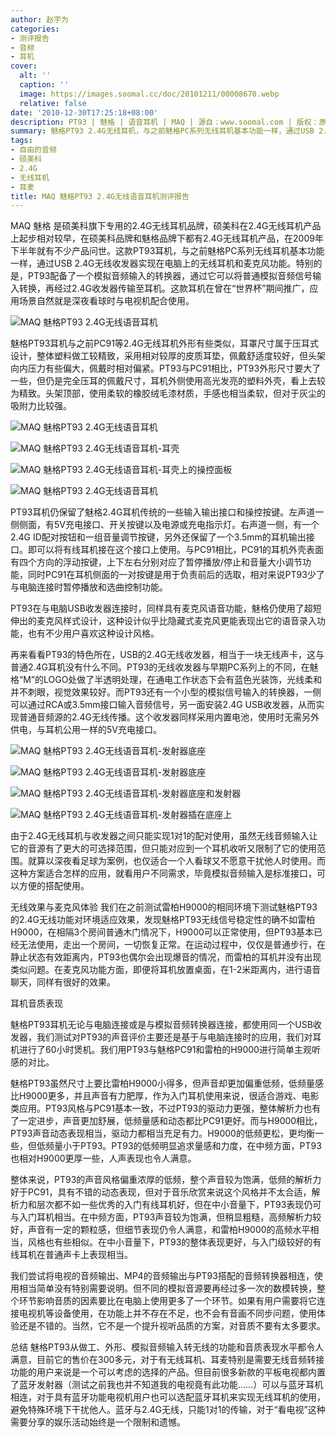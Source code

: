 ```yaml
---
author: 赵宇为
categories:
- 测评报告
- 音频
- 耳机
cover:
  alt: ''
  caption: ''
  image: https://images.soomal.cc/doc/20101211/00008670.webp
  relative: false
date: '2010-12-30T17:25:18+08:00'
description: PT93 | 魅格 | 语音耳机 | MAQ | 源自：www.soomal.com | 版权：原创 |  平均/总评分：08.82/97
summary: 魅格PT93 2.4G无线耳机，与之前魅格PC系列无线耳机基本功能一样，通过USB 2.4G无线收发器实现在电脑上的无线耳机和麦克风功能。特别的是，PT93配备了一个模拟音频输入的转换器，通过它可以将普通模拟音频信号输入转换，再经过2.4G收发器传输至耳机……
tags:
- 自由的音频
- 硕美科
- 2.4G
- 无线耳机
- 耳麦
title: MAQ 魅格PT93 2.4G无线语音耳机测评报告
---
```


MAQ 魅格 是硕美科旗下专用的2.4G无线耳机品牌，硕美科在2.4G无线耳机产品上起步相对较早，在硕美科品牌和魅格品牌下都有2.4G无线耳机产品，在2009年下半年就有不少产品问世。这款PT93耳机，与之前魅格PC系列无线耳机基本功能一样，通过USB 2.4G无线收发器实现在电脑上的无线耳机和麦克风功能。特别的是，PT93配备了一个模拟音频输入的转换器，通过它可以将普通模拟音频信号输入转换，再经过2.4G收发器传输至耳机。这款耳机在曾在“世界杯”期间推广，应用场景自然就是深夜看球时与电视机配合使用。

![MAQ 魅格PT93 2.4G无线语音耳机](https://images.soomal.cc/doc/20101209/00008632.webp)




魅格PT93耳机与之前PC91等2.4G无线耳机外形有些类似，耳罩尺寸属于压耳式设计，整体塑料做工较精致，采用相对较厚的皮质耳垫，佩戴舒适度较好，但头架向内压力有些偏大，佩戴时相对偏紧。PT93与PC91相比，PT93外形尺寸要大了一些，但仍是完全压耳的佩戴尺寸，耳机外侧使用高光发亮的塑料外壳，看上去较为精致。头架顶部，使用柔软的橡胶绒毛漆材质，手感也相当柔软，但对于灰尘的吸附力比较强。

![MAQ 魅格PT93 2.4G无线语音耳机](https://images.soomal.cc/doc/20101211/00008670.webp)




![MAQ 魅格PT93 2.4G无线语音耳机-耳壳](https://images.soomal.cc/doc/20101211/00008671.webp)




![MAQ 魅格PT93 2.4G无线语音耳机-耳壳上的操控面板](https://images.soomal.cc/doc/20101211/00008672.webp)




![MAQ 魅格PT93 2.4G无线语音耳机](https://images.soomal.cc/doc/20101211/00008670.webp)




PT93耳机仍保留了魅格2.4G耳机传统的一些输入输出接口和操控按键。左声道一侧侧面，有5V充电接口、开关按键以及电源或充电指示灯。右声道一侧，有一个2.4G ID配对按钮和一组音量调节按键，另外还保留了一个3.5mm的耳机输出接口。即可以将有线耳机接在这个接口上使用。与PC91相比，PC91的耳机外壳表面有四个方向的浮动按键，上下左右分别对应了暂停播放/停止和音量大小调节功能，同时PC91在耳机侧面的一对按键是用于负责前后的选取，相对来说PT93少了与电脑连接时暂停播放和选曲控制功能。

PT93在与电脑USB收发器连接时，同样具有麦克风语音功能，魅格仍使用了超短伸出的麦克风样式设计，这种设计似乎比隐藏式麦克风更能表现出它的语音录入功能，也有不少用户喜欢这种设计风格。

再来看看PT93的特色所在，USB的2.4G无线收发器，相当于一块无线声卡，这与普通2.4G耳机没有什么不同。PT93的无线收发器与早期PC系列上的不同，在魅格“M”的LOGO处做了半透明处理，在通电工作状态下会有蓝色光装饰，光线柔和并不刺眼，视觉效果较好。而PT93还有一个小型的模拟信号输入的转换器，一侧可以通过RCA或3.5mm接口输入音频信号，另一面安装2.4G USB收发器，从而实现普通音频源的2.4G无线传播。这个收发器同样采用内置电池，使用时无需另外供电，与耳机公用一样的5V充电接口。

![MAQ 魅格PT93 2.4G无线语音耳机-发射器底座](https://images.soomal.cc/doc/20101211/00008681.webp)




![MAQ 魅格PT93 2.4G无线语音耳机-发射器底座](https://images.soomal.cc/doc/20101211/00008682.webp)




![MAQ 魅格PT93 2.4G无线语音耳机-发射器底座和发射器](https://images.soomal.cc/doc/20101211/00008683.webp)




![MAQ 魅格PT93 2.4G无线语音耳机-发射器插在底座上](https://images.soomal.cc/doc/20101211/00008684.webp)




由于2.4G无线耳机与收发器之间只能实现1对1的配对使用，虽然无线音频输入让它的音源有了更大的可选择范围，但只能对应到一个耳机收听又限制了它的使用范围。就算以深夜看足球为案例，也仅适合一个人看球又不愿意干扰他人时使用。而这种方案适合怎样的应用，就看用户不同需求，毕竟模拟音频输入是标准接口，可以方便的搭配使用。



无线效果与麦克风体验
我们在之前测试雷柏H9000的相同环境下测试魅格PT93的2.4G无线功能对环境适应效果，发现魅格PT93无线信号稳定性的确不如雷柏H9000，在相隔3个房间普通木门情况下，H9000可以正常使用，但PT93基本已经无法使用，走出一个房间，一切恢复正常。在运动过程中，仅仅是普通步行，在静止状态有效距离内，PT93也偶尔会出现爆音的情况，而雷柏的耳机并没有出现类似问题。在麦克风功能方面，即便将耳机放置桌面，在1-2米距离内，进行语音聊天，同样有很好的效果。

耳机音质表现

魅格PT93耳机无论与电脑连接或是与模拟音频转换器连接，都使用同一个USB收发器，我们测试对PT93的声音评价主要还是基于与电脑连接时的应用，我们对耳机进行了60小时煲机。我们用PT93与魅格PC91和雷柏的H9000进行简单主观听感的对比。

魅格PT93虽然尺寸上要比雷柏H9000小得多，但声音却更加偏重低频，低频量感比H9000更多，并且声音有力肥厚，作为入门耳机使用来说，很适合游戏、电影类应用。PT93风格与PC91基本一致，不过PT93的驱动力更强，整体解析力也有了一定进步，声音更加舒展，低频量感和动态都比PC91更好。而与H9000相比，PT93声音动态表现相当，驱动力都相当充足有力。H9000的低频更松，更均衡一些，但低频量小于PT93。PT93的低频明显追求量感和力度，在中频方面，PT93也相对H9000更厚一些，人声表现也令人满意。

整体来说，PT93的声音风格偏重浓厚的低频，整个声音较为饱满，低频的解析力好于PC91，具有不错的动态表现，但对于音乐欣赏来说这个风格并不太合适，解析力和层次都不如一些优秀的入门有线耳机好，但在中小音量下，PT93表现仍可与入门耳机相当。在中频方面，PT93声音较为饱满，但稍显粗糙，高频解析力较好，声音有一定的颗粒感，但细节表现仍令人满意，和雷柏H9000的高频水平相当，风格也有些相似。在中小音量下，PT93的整体表现更好，与入门级较好的有线耳机在普通声卡上表现相当。

我们尝试将电视的音频输出、MP4的音频输出与PT93搭配的音频转换器相连，使用相当简单没有特别需要说明。但不同的模拟音源要再经过多一次的数模转换，整个环节影响音质的因素要比在电脑上使用更多了一个环节。如果有用户需要将它连接电视机等设备使用，在功能上并不存在不足，也不会有音画不同步问题，使用体验还是不错的。当然，它不是一个提升视听品质的方案，对音质不要有太多要求。

总结
魅格PT93从做工、外形、模拟音频输入转无线的功能和音质表现水平都令人满意，目前它的售价在300多元，对于有无线耳机、耳麦特别是需要无线音频转接功能的用户来说是一个可以考虑的选择的产品。但目前很多新款的平板电视都内置了蓝牙发射器（测试之前我也并不知道我的电视竟有此功能……）可以与蓝牙耳机相连，对于具有蓝牙功能电视机用户也可以选配蓝牙耳机来实现无线耳机的使用，避免特殊环境下干扰他人。蓝牙与2.4G无线，只能1对1的传输，对于“看电视”这种需要分享的娱乐活动始终是一个限制和遗憾。